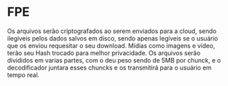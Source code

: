# FPE
Os arquivos serão criptografados ao serem enviados para a cloud, sendo ilegíveis pelos dados salvos em disco, sendo apenas legíveis se o usuário que os enviou requesitar o seu download. 
Mídias como imagens e vídeo, terão seu Hash trocado para melhor privacidade.
Os arquivos serão divididos em varias partes, com o deu peso sendo de 5MB por chunck, e o decodificador juntara esses chuncks e os transmitirá para o usuário em tempo real.
